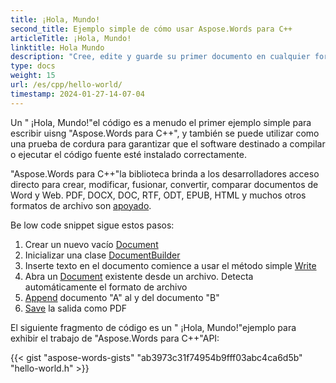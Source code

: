 ```yaml
---
title: ¡Hola, Mundo!
second_title: Ejemplo simple de cómo usar Aspose.Words para C++
articleTitle: ¡Hola, Mundo!
linktitle: Hola Mundo
description: "Cree, edite y guarde su primer documento en cualquier formato compatible utilizando Aspose.Words para C++ experimentar su simplicidad y potencia en C++."
type: docs
weight: 15
url: /es/cpp/hello-world/
timestamp: 2024-01-27-14-07-04
---
```


Un " ¡Hola, Mundo!"el código es a menudo el primer ejemplo simple para escribir uisng "Aspose.Words para C++", y también se puede utilizar como una prueba de cordura para garantizar que el software destinado a compilar o ejecutar el código fuente esté instalado correctamente.

"Aspose.Words para C++"la biblioteca brinda a los desarrolladores acceso directo para crear, modificar, fusionar, convertir, comparar documentos de Word y Web. PDF, DOCX, DOC, RTF, ODT, EPUB, HTML y muchos otros formatos de archivo son [apoyado](/words/cpp/supported-document-formats/).

Be low code snippet sigue estos pasos:

1. Crear un nuevo vacío [Document](https://reference.aspose.com/words/cpp/aspose.words/document/)
1. Inicializar una clase [DocumentBuilder](https://reference.aspose.com/words/cpp/aspose.words/documentbuilder/)
1. Inserte texto en el documento comience a usar el método simple [Write](https://reference.aspose.com/words/cpp/aspose.words/documentbuilder/write/)
1. Abra un [Document](https://reference.aspose.com/words/cpp/aspose.words/document/document/) existente desde un archivo. Detecta automáticamente el formato de archivo
1. [Append](https://reference.aspose.com/words/cpp/aspose.words/document/appenddocument/) documento "A" al y del documento "B"
1. [Save](https://reference.aspose.com/words/cpp/aspose.words/document/save/) la salida como PDF

El siguiente fragmento de código es un " ¡Hola, Mundo!"ejemplo para exhibir el trabajo de "Aspose.Words para C++"API:

{{< gist "aspose-words-gists" "ab3973c31f74954b9fff03abc4ca6d5b" "hello-world.h" >}}
